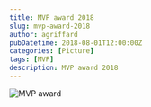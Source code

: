 ```yaml
---
title: MVP award 2018
slug: mvp-award-2018
author: agriffard
pubDatetime: 2018-08-01T12:00:00Z
categories: [Picture]
tags: [MVP]
description: MVP award 2018
---
```


![MVP award](/assets/blog/Microsoft-Most-Valuable-Professional/mvp2018.jpg)
